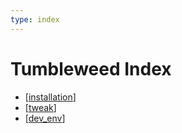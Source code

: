 ```yaml
---
type: index
---
```


# Tumbleweed Index

- [[installation]]
- [[tweak]]
- [[dev_env]]

[//begin]: # "Autogenerated link references for markdown compatibility"
[installation]: installation.md "Install openSUSE Tumbleweed (20230128) on ThinkPad P1 Gen2"
[tweak]: tweak.md "Tweak openSUSE Tumbleweed"
[dev_env]: dev_env.md "Development Environment"
[//end]: # "Autogenerated link references"
